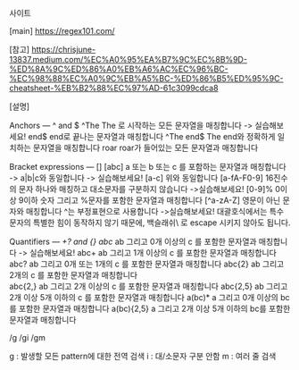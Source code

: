 사이트 

[main]
https://regex101.com/

[참고]
https://chrisjune-13837.medium.com/%EC%A0%95%EA%B7%9C%EC%8B%9D-%ED%8A%9C%ED%86%A0%EB%A6%AC%EC%96%BC-%EC%98%88%EC%A0%9C%EB%A5%BC-%ED%86%B5%ED%95%9C-cheatsheet-%EB%B2%88%EC%97%AD-61c3099cdca8




[설명]


Anchors — ^ and $
^The       The 로 시작하는 모든 문자열을 매칭합니다 -> 실습해보세요!
end$       end로 끝나는 문자열과 매칭합니다
^The end$  The end와 정확하게 일치하는 문자열을 매칭합니다
roar       roar가 들어있는 모든 문자열과 매칭합니다


Bracket expressions — []
[abc]       a 또는 b 또는 c 를 포함하는 문자열과 매칭합니다
            -> a|b|c와 동일합니다 -> 실습해보세요!
[a-c]       위와 동일합니다
[a-fA-F0-9] 16진수의 문자 하나와 매칭하고 대소문자를 구분하지 않습니다 ->실습해보세요!
[0-9]%      0이상 9이하 숫자 그리고 %문자를 포함한 문자열과 매칭합니다
[^a-zA-Z]   영문이 아닌 문자와 매칭합니다 ^는 부정표현으로 사용합니다 ->실습해보세요!
대괄호식에서는 특수문자의 특별한 힘이 동작하지 않기 때문에, 백슬래쉬\ 로 escape 시키지 않아도 됩니다.


Quantifiers — *+? and {}
abc*       ab 그리고 0개 이상의 c 를 포함한 문자열과 매칭합니다 -> 실습해보세요!
abc+       ab 그리고 1개 이상의 c 를 포함한 문자열과 매칭합니다
abc?       ab 그리고 0개 또는 1개의 c 를 포함한 문자열과 매칭합니다 
abc{2}     ab 그리고 2개의 c 를 포함한 문자열과 매칭합니다  
abc{2,}    ab 그리고 2개 이상의 c 를 포함한 문자열과 매칭합니다
abc{2,5}   ab 그리고 2개 이상 5개 이하의 c 를 포함한 문자열과 매칭합니다
a(bc)*     a 그리고 0개 이상의 bc를 포함한 문자열과 매칭합니다
a(bc){2,5} a 그리고 2개 이상 5개 이하의 bc를 포함한 문자열과 매칭합니다


/g
/gi
/gm

g : 발생할 모든 pattern에 대한 전역 검색
i : 대/소문자 구분 안함
m : 여러 줄 검색